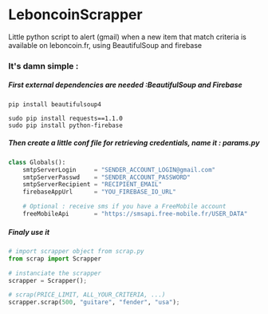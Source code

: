 # LeboncoinScrapper
Little python script to alert (gmail) when a new item that match criteria is available on leboncoin.fr, using BeautifulSoup and firebase

### It's damn simple :

##### First external dependencies are needed :BeautifulSoup and Firebase
```
pip install beautifulsoup4

sudo pip install requests==1.1.0
sudo pip install python-firebase
```

##### Then create a little conf file for retrieving credentials, name it : params.py
```python
class Globals():
    smtpServerLogin     = "SENDER_ACCOUNT_LOGIN@gmail.com"
    smtpServerPasswd    = "SENDER_ACCOUNT_PASSWORD"
    smtpServerRecipient = "RECIPIENT_EMAIL"
    firebaseAppUrl      = "YOU_FIREBASE_IO_URL"

    # Optional : receive sms if you have a FreeMobile account
    freeMobileApi       = "https://smsapi.free-mobile.fr/USER_DATA"
```

##### Finaly use it

```python
# import scrapper object from scrap.py
from scrap import Scrapper

# instanciate the scrapper
scrapper = Scrapper();

# scrap(PRICE_LIMIT, ALL_YOUR_CRITERIA, ...)
scrapper.scrap(500, "guitare", "fender", "usa");
```
